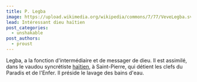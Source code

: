 ```yaml
---
title: P. Legba
image: https://upload.wikimedia.org/wikipedia/commons/7/77/VeveLegba.svg
lead: Intéressant dieu haïtien
post_categories:
  - unshakable
post_authors:
  - proust
---
```

Legba, a la fonction d'intermédiaire et de messager de dieu. Il est assimilé, dans le vaudou syncrétiste [haïtien](https://fr.wikipedia.org/wiki/Ha%C3%AFti "Haïti"), à Saint-Pierre, qui détient les clefs du Paradis et de l'Enfer. Il préside le lavage des bains d'eau.